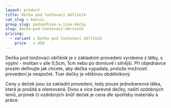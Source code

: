 ```yaml
---
layout: product
title: Dečka pod lonžovací obřišník
cat_slug : konici
group_slug: podsedlove-a-jine-decky
slug: decka-pod-lonzovaci-obrisnik
pricing:
  - variant : Dečka pod lonžovací obřišník
    price   : 450
---
```


Dečka pod lonžovací obřišník je v základním provedení vyrobena z látky, s výplní - molitan v síle 0,5cm, 1cm nebo po domluvě i silnější.
Při objednávce prosím definujte jak chcete, aby dečka vypadala, protože možností provedení je nespočet.
Tvar dečky je většinou obdélníkový.

Ceny u deček jsou za zakladní provedení, tedy pouze jednobarevná látka, která je prošitá a olemovaná.
Dvou a více barevné dečky, našití ozdobných lemů, prýmek či ozdobných šnůř deček je cena dle spotřeby materiálu a práce.

